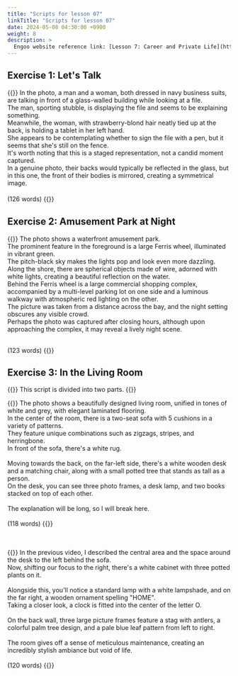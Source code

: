 ```yaml
---
title: "Scripts for lesson 07"
linkTitle: "Scripts for lesson 07"
date: 2024-05-08 04:30:00 +0900
weight: 8
description: >
  Engoo website reference link: [Lesson 7: Career and Private Life](https://engoo.com/app/lessons/describing-pictures-intermediate-describing-pictures-career-and-private-life/4MAFXkAsEeeMut_oanuBPg?category_id=P_HriMOnEeifo0O-yMP42w&course_id=ZZasjsOnEeiHZVOMC0VfdA)
---
```


## Exercise 1: Let's Talk

{{<card header="**Script**">}}
In the photo, a man and a woman, both dressed in navy business suits, are talking in front of a glass-walled building while looking at a file.<br/>
The man, sporting stubble, is displaying the file and seems to be explaining something. <br/>
Meanwhile, the woman, with strawberry-blond hair neatly tied up at the back, is holding a tablet in her left hand.<br/>
She appears to be contemplating whether to sign the file with a pen, but it seems that she's still on the fence.<br/>
It's worth noting that this is a staged representation, not a candid moment captured.<br/>
In a genuine photo, their backs would typically be reflected in the glass, but in this one, the front of their bodies is mirrored, creating a symmetrical image.<br/>
<br/>
(126 words)
{{</card>}}
　

## Exercise 2: Amusement Park at Night

{{<card header="**Script**">}}
The photo shows a waterfront amusement park.<br/>
The prominent feature in the foreground is a large Ferris wheel, illuminated in vibrant green. <br/>
The pitch-black sky makes the lights pop and look even more dazzling.<br/>
Along the shore, there are spherical objects made of wire, adorned with white lights, creating a beautiful reflection on the water.<br/>
Behind the Ferris wheel is a large commercial shopping complex, accompanied by a multi-level parking lot on one side and a luminous walkway with atmospheric red lighting on the other.<br/>
The picture was taken from a distance across the bay, and the night setting obscures any visible crowd.<br/>
Perhaps the photo was captured after closing hours, although upon approaching the complex, it may reveal a lively night scene.<br/>

<br/>
(123 words)
{{</card>}}

## Exercise 3: In the Living Room

{{<alert>}}
This script is divided into two parts.
{{</alert>}}

{{<card header="**1st script**">}}
The photo shows a beautifully designed living room, unified in tones of white and grey, with elegant laminated flooring. <br/>
In the center of the room, there is a two-seat sofa with 5 cushions in a variety of patterns.<br/>
They feature unique combinations such as zigzags, stripes, and herringbone.<br/>
In front of the sofa, there's a white rug.<br/>
<br/>
Moving towards the back, on the far-left side, there's a white wooden desk and a matching chair, along with a small potted tree that stands as tall as a person.<br/>
On the desk, you can see three photo frames, a desk lamp, and two books stacked on top of each other.<br/>
<br/>
The explanation will be long, so I will break here.<br/>
<br/>
(118 words)
{{</card>}}

　

{{<card header="**2nd script**">}}
In the previous video, I described the central area and the space around the desk to the left behind the sofa. <br/>
Now, shifting our focus to the right, there's a white cabinet with three potted plants on it.<br/>
<br/>
Alongside this, you'll notice a standard lamp with a white lampshade, and on the far right, a wooden ornament spelling "HOME". <br/>
Taking a closer look, a clock is fitted into the center of the letter O.<br/>
<br/>
On the back wall, three large picture frames feature a stag with antlers, a colorful palm tree design, and a pale blue leaf pattern from left to right.<br/> 
<br/>
The room gives off a sense of meticulous maintenance, creating an incredibly stylish ambiance but void of life.<br/>
<br/>
(120 words)
{{</card>}}
